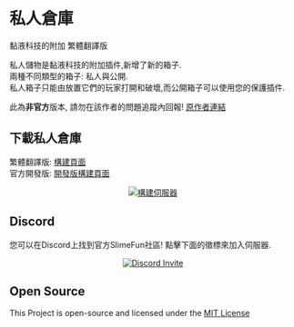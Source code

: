# 私人倉庫
黏液科技的附加 繁體翻譯版

私人儲物是黏液科技的附加插件,新增了新的箱子.<br>
兩種不同類型的箱子: 私人與公開.<br>
私人箱子只能由放置它們的玩家打開和破壞,而公開箱子可以使用您的保護插件.

此為**非官方**版本, 請勿在該作者的問題追蹤內回報!
[原作者連結](https://github.com/TheBusyBiscuit/PrivateStorage)

## 下載私人倉庫
繁體翻譯版: [構建頁面](https://xmikux.github.io/builds/xMikux/PrivateStorage/master)<br>
官方開發版: [開發版構建頁面](https://thebusybiscuit.github.io/builds/TheBusyBiscuit/PrivateStorage/master/)
<p align="center">
  <a href="https://xmikux.github.io/builds/xMikux/PrivateStorage/master/">
    <img src="https://xmikux.github.io/builds/xMikux/PrivateStorage/master/badge.svg" alt="構建伺服器"/>
  </a>
</p>

## Discord
您可以在Discord上找到官方SlimeFun社區!
點擊下面的徵標來加入伺服器.
<p align="center">
  <a href="https://discord.gg/fsD4Bkh">
    <img src="https://img.shields.io/discord/565557184348422174?color=7289DA&label=Discord&style=for-the-badge" alt="Discord Invite"/>
  </a>
</p>

## Open Source
This Project is open-source and licensed under the [MIT License](https://github.com/TheBusyBiscuit/PrivateStorage/blob/master/LICENSE)
